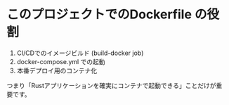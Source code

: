 # このプロジェクトでのDockerfile の役割

1. CI/CDでのイメージビルド (build-docker job)
2. docker-compose.yml での起動
3. 本番デプロイ用のコンテナ化

つまり「Rustアプリケーションを確実にコンテナで起動できる」ことだけが重要です。